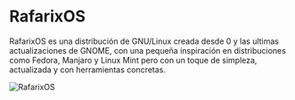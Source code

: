 # RafarixOS
RafarixOS es una distribución de GNU/Linux creada desde 0 y las ultimas actualizaciones de GNOME, con una pequeña inspiración en distribuciones como Fedora, Manjaro y Linux Mint pero con un toque de simpleza, actualizada y con herramientas concretas.

![RafarixOS](https://github.com/xoanxc/RafarixOS/blob/main/assets/PreLudeOSRedonded.png)


